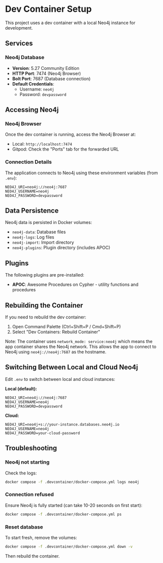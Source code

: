# Dev Container Setup

This project uses a dev container with a local Neo4j instance for development.

## Services

### Neo4j Database
- **Version**: 5.27 Community Edition
- **HTTP Port**: 7474 (Neo4j Browser)
- **Bolt Port**: 7687 (Database connection)
- **Default Credentials**:
  - Username: `neo4j`
  - Password: `devpassword`

## Accessing Neo4j

### Neo4j Browser
Once the dev container is running, access the Neo4j Browser at:
- Local: `http://localhost:7474`
- Gitpod: Check the "Ports" tab for the forwarded URL

### Connection Details
The application connects to Neo4j using these environment variables (from `.env`):
```
NEO4J_URI=neo4j://neo4j:7687
NEO4J_USERNAME=neo4j
NEO4J_PASSWORD=devpassword
```

## Data Persistence

Neo4j data is persisted in Docker volumes:
- `neo4j-data`: Database files
- `neo4j-logs`: Log files
- `neo4j-import`: Import directory
- `neo4j-plugins`: Plugin directory (includes APOC)

## Plugins

The following plugins are pre-installed:
- **APOC**: Awesome Procedures on Cypher - utility functions and procedures

## Rebuilding the Container

If you need to rebuild the dev container:
1. Open Command Palette (Ctrl+Shift+P / Cmd+Shift+P)
2. Select "Dev Containers: Rebuild Container"

Note: The container uses `network_mode: service:neo4j` which means the app container shares the Neo4j network. This allows the app to connect to Neo4j using `neo4j://neo4j:7687` as the hostname.

## Switching Between Local and Cloud Neo4j

Edit `.env` to switch between local and cloud instances:

**Local (default):**
```env
NEO4J_URI=neo4j://neo4j:7687
NEO4J_USERNAME=neo4j
NEO4J_PASSWORD=devpassword
```

**Cloud:**
```env
NEO4J_URI=neo4j+s://your-instance.databases.neo4j.io
NEO4J_USERNAME=neo4j
NEO4J_PASSWORD=your-cloud-password
```

## Troubleshooting

### Neo4j not starting
Check the logs:
```bash
docker compose -f .devcontainer/docker-compose.yml logs neo4j
```

### Connection refused
Ensure Neo4j is fully started (can take 10-20 seconds on first start):
```bash
docker compose -f .devcontainer/docker-compose.yml ps
```

### Reset database
To start fresh, remove the volumes:
```bash
docker compose -f .devcontainer/docker-compose.yml down -v
```
Then rebuild the container.
